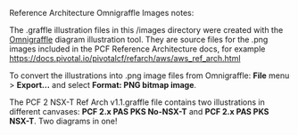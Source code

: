 Reference Architecture Omnigraffle Images notes:

The .graffle illustration files in this /images directory were created with the [Omnigraffle](https://www.omnigroup.com/omnigraffle/) diagram illustration tool.  They are source files for the .png images included in the PCF Reference Architecture docs, for example https://docs.pivotal.io/pivotalcf/refarch/aws/aws_ref_arch.html

To convert the illustrations into .png image files from Omnigraffle: **File** menu > **Export...** and select **Format: PNG bitmap image**.

The PCF 2 NSX-T Ref Arch v1.1.graffle file contains two illustrations in different canvases: **PCF 2.x PAS PKS No-NSX-T** and **PCF 2.x PAS PKS NSX-T**.  Two diagrams in one!
